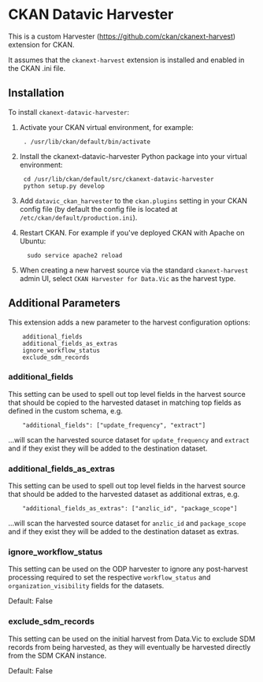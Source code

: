 # CKAN Datavic Harvester

This is a custom Harvester (https://github.com/ckan/ckanext-harvest) extension for CKAN.

It assumes that the ``ckanext-harvest`` extension is installed and enabled in the CKAN .ini file.

## Installation

To install ``ckanext-datavic-harvester``:

1. Activate your CKAN virtual environment, for example:

        . /usr/lib/ckan/default/bin/activate

2. Install the ckanext-datavic-harvester Python package into your virtual environment:

        cd /usr/lib/ckan/default/src/ckanext-datavic-harvester
        python setup.py develop

3. Add ``datavic_ckan_harvester`` to the ``ckan.plugins`` setting in your CKAN
   config file (by default the config file is located at
   ``/etc/ckan/default/production.ini``).

4. Restart CKAN. For example if you've deployed CKAN with Apache on Ubuntu:

         sudo service apache2 reload

5. When creating a new harvest source via the standard ``ckanext-harvest`` admin UI, select ``CKAN Harvester for Data.Vic`` as the harvest type.

## Additional Parameters

This extension adds a new parameter to the harvest configuration options:

        additional_fields
        additional_fields_as_extras
        ignore_workflow_status
        exclude_sdm_records

### additional_fields

This setting can be used to spell out top level fields in the harvest source that should be copied to the harvested dataset in matching top fields as defined in the custom schema, e.g.

        "additional_fields": ["update_frequency", "extract"]

...will scan the harvested source dataset for `update_frequency` and `extract` and if they exist they will be added to the destination dataset.

### additional_fields_as_extras

This setting can be used to spell out top level fields in the harvest source that should be added to the harvested dataset as additional extras, e.g.

        "additional_fields_as_extras": ["anzlic_id", "package_scope"]

...will scan the harvested source dataset for `anzlic_id` and `package_scope` and if they exist they will be added to the destination dataset as extras.

### ignore_workflow_status

This setting can be used on the ODP harvester to ignore any post-harvest processing required to set the respective `workflow_status` and `organization_visibility` fields for the datasets.

Default: False

### exclude_sdm_records

This setting can be used on the initial harvest from Data.Vic to exclude SDM records from being harvested, as they will eventually be harvested directly from the SDM CKAN instance.

Default: False
